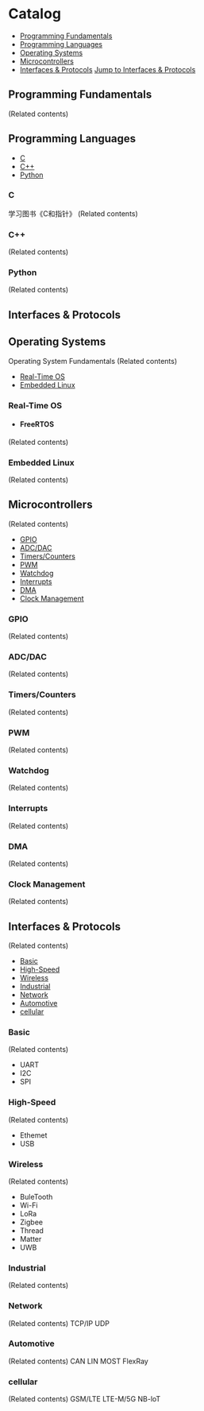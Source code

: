 # Catalog
- [Programming Fundamentals](#Programming-Fundamentals)          
- [Programming Languages](#Programming-Languages)  
- [Operating Systems](#Operating-Systems)      
- [Microcontrollers](#Microcontrollers)              
- [Interfaces & Protocols](#Interfaces-&-Protocols)
[Jump to Interfaces & Protocols](#interfaces-&-protocols)

## Programming Fundamentals  
(Related contents)

## Programming Languages
- [C](#C)  
- [C++](#C++)  
- [Python](#Python)
  
### C
学习图书《C和指针》
(Related contents)
### C++
(Related contents)
### Python
(Related contents)
## Interfaces & Protocols

## Operating Systems  
Operating System Fundamentals
(Related contents)
- [Real-Time OS](#Real-Time-OS)
- [Embedded Linux](#Embedded-Linux)

### Real-Time OS
- #### FreeRTOS
(Related contents)
### Embedded Linux
(Related contents)

## Microcontrollers
(Related contents)
- [GPIO](#GPIO)  
- [ADC/DAC](#ADC/DAC)    
- [Timers/Counters](#Timers/Counters)  
- [PWM](#PWM)  
- [Watchdog](#Watchdog)  
- [Interrupts](#Interrupts)  
- [DMA](#DMA)    
- [Clock Management](#Clock-Management)  

### GPIO
(Related contents)
### ADC/DAC
(Related contents)
### Timers/Counters
(Related contents)
### PWM
(Related contents)
### Watchdog
(Related contents)
### Interrupts
(Related contents)
### DMA
(Related contents)
### Clock Management
(Related contents)

## Interfaces & Protocols
(Related contents)
- [Basic](#Basic)
- [High-Speed](#High-Speed)    
- [Wireless](#Wireless)    
- [Industrial](#Industrial)   
- [Network](#Network) 
- [Automotive](#Automotive)  
- [cellular](#cellular)  

### Basic
(Related contents)
- UART
- I2C
- SPI
### High-Speed
(Related contents)
- Ethemet
- USB
### Wireless
(Related contents)
- BuleTooth
- Wi-Fi
- LoRa
- Zigbee
- Thread
- Matter
- UWB
### Industrial
(Related contents)
### Network
(Related contents)
TCP/IP
UDP
### Automotive
(Related contents)
CAN
LIN
MOST
FlexRay
### cellular
(Related contents)
GSM/LTE
LTE-M/5G
NB-loT






















